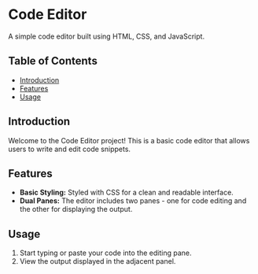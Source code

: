 # Code Editor

A simple code editor built using HTML, CSS, and JavaScript.

## Table of Contents

- [Introduction](#introduction)
- [Features](#features)
- [Usage](#usage)

## Introduction

Welcome to the Code Editor project! This is a basic code editor that allows users to write and edit code snippets.

## Features

- **Basic Styling:** Styled with CSS for a clean and readable interface.
- **Dual Panes:** The editor includes two panes - one for code editing and the other for displaying the output.

## Usage

1. Start typing or paste your code into the editing pane.
2. View the output displayed in the adjacent panel.
